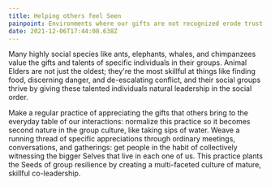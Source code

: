 ```yaml
---
title: Helping others feel Seen
painpoint: Environments where our gifts are not recognized erode trust
date: 2021-12-06T17:44:08.638Z
---
```

Many highly social species like ants, elephants, whales, and chimpanzees value the gifts and talents of specific individuals in their groups. Animal Elders are not just the oldest; they're the most skillful at things like finding food, discerning danger, and de-escalating conflict, and their social groups thrive by giving these talented individuals natural leadership in the social order. 

Make a regular practice of appreciating the gifts that others bring to the everyday table of our interactions: normalize this practice so it becomes second nature in the group culture, like taking sips of water. Weave a running thread of specific appreciations through ordinary meetings, conversations, and gatherings: get people in the habit of collectively witnessing the bigger Selves that live in each one of us. This practice plants the Seeds of group resilience by creating a multi-faceted culture of mature, skillful co-leadership.